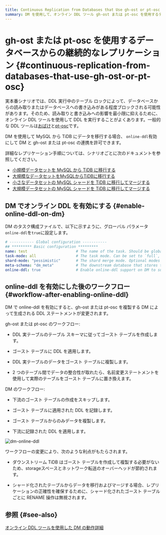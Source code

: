 ```yaml
---
title: Continuous Replication from Databases that Use gh-ost or pt-osc
summary: DM を使用して、オンライン DDL ツール gh-ost または pt-osc を使用するデータベースから増分データを複製する方法を学びます。
---
```


# gh-ost または pt-osc を使用するデータベースからの継続的なレプリケーション {#continuous-replication-from-databases-that-use-gh-ost-or-pt-osc}

実本番シナリオでは、DDL 実行中のテーブル ロックによって、データベースからの読み取りまたはデータベースへの書き込みがある程度ブロックされる可能性があります。そのため、読み取りと書き込みへの影響を最小限に抑えるために、オンライン DDL ツールを使用して DDL を実行することがよくあります。一般的な DDL ツールは[おばけ](https://github.com/github/gh-ost)と[pt-osc](https://www.percona.com/doc/percona-toolkit/3.0/pt-online-schema-change.html)です。

DM を使用して MySQL から TiDB にデータを移行する場合、 `online-ddl`有効にして DM と gh-ost または pt-osc の連携を許可できます。

詳細なレプリケーション手順については、シナリオごとに次のドキュメントを参照してください。

-   [小規模データセットを MySQL から TiDB に移行する](/migrate-small-mysql-to-tidb.md)
-   [大規模なデータセットをMySQLからTiDBに移行する](/migrate-large-mysql-to-tidb.md)
-   [小さなデータセットの MySQL シャードを TiDB に移行してマージする](/migrate-small-mysql-shards-to-tidb.md)
-   [大規模データセットの MySQL シャードを TiDB に移行してマージする](/migrate-large-mysql-shards-to-tidb.md)

## DM でオンライン DDL を有効にする {#enable-online-ddl-on-dm}

DM のタスク構成ファイルで、以下に示すように、グローバル パラメータ`online-ddl`を`true`に設定します。

```yaml
# ----------- Global configuration -----------
## ********* Basic configuration *********
name: test                      # The name of the task. Should be globally unique.
task-mode: all                  # The task mode. Can be set to `full`, `incremental`, or `all`.
shard-mode: "pessimistic"       # The shard merge mode. Optional modes are `pessimistic` and `optimistic`. The `pessimistic` mode is used by default. After understanding the principles and restrictions of the "optimistic" mode, you can set it to the "optimistic" mode.
meta-schema: "dm_meta"          # The downstream database that stores the `meta` information.
online-ddl: true                # Enable online-ddl support on DM to support automatic processing of "gh-ost" and "pt-osc" for the upstream database.
```

## online-ddl を有効にした後のワークフロー {#workflow-after-enabling-online-ddl}

DM で online-ddl を有効にすると、gh-ost または pt-osc を複製する DM によって生成される DDL ステートメントが変更されます。

gh-ost または pt-osc のワークフロー:

-   DDL 実テーブルのテーブル スキーマに従ってゴースト テーブルを作成します。

-   ゴースト テーブルに DDL を適用します。

-   DDL 実テーブルのデータをゴースト テーブルに複製します。

-   2 つのテーブル間でデータの整合性が取れたら、名前変更ステートメントを使用して実際のテーブルをゴースト テーブルに置き換えます。

DM のワークフロー:

-   下流のゴースト テーブルの作成をスキップします。

-   ゴースト テーブルに適用された DDL を記録します。

-   ゴースト テーブルからのみデータを複製します。

-   下流に記録された DDL を適用します。

![dm-online-ddl](https://docs-download.pingcap.com/media/images/docs/dm/dm-online-ddl.png)

ワークフローの変更により、次のような利点がもたらされます。

-   ダウンストリーム TiDB はゴースト テーブルを作成して複製する必要がないため、storageスペースとネットワーク転送のオーバーヘッドが節約されます。

-   シャード化されたテーブルからデータを移行およびマージする場合、レプリケーションの正確性を確保するために、シャード化されたゴースト テーブルごとに RENAME 操作は無視されます。

## 参照 {#see-also}

[オンライン DDL ツールを使用した DM の動作詳細](/dm/feature-online-ddl.md#working-details-for-dm-with-online-ddl-tools)
